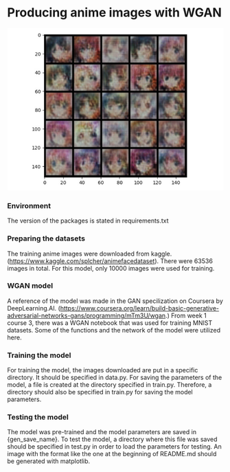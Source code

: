 # Producing anime images with WGAN

![](generated_images/myplot.jpg)

### Environment

The version of the packages is stated in requirements.txt

### Preparing the datasets

The training anime images were downloaded from kaggle.(https://www.kaggle.com/splcher/animefacedataset). There were 63536 images in total. For this model, only 10000 images were used for training.

### WGAN model

A reference of the model was made in the GAN specilization on Coursera by DeepLearning.AI. (https://www.coursera.org/learn/build-basic-generative-adversarial-networks-gans/programming/mTm3U/wgan.) From week 1 course 3, there was a WGAN notebook that was used for training MNIST datasets. Some of the functions and the network of the model were utilized here. 

### Training the model

For training the model, the images downloaded are put in a specific directory. It should be specified in data.py. For saving the parameters of the model, a file is created at the directory specified in train.py. Therefore, a directory should also be specified in train.py for saving the model parameters. 

### Testing the model

The model was pre-trained and the model parameters are saved in {gen_save_name}. To test the model, a directory where this file was saved should be specified in test.py in order to load the parameters for testing. An image with the format like the one at the beginning of README.md should be generated with matplotlib.

